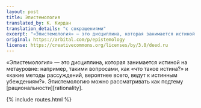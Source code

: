 ```yaml
---
layout: post
title: Эпистемология
translated_by: К. Кирдан
translation_details: "с сокращениями"
excerpt: "«Эпистемология» — это дисциплина, которая занимается истиной на метауровне: например, такими вопросами, как «что такое истина?» и «какие методы рассуждений, вероятнее всего, ведут к истинным убеждениям?». Эпистемологию можно рассматривать как подтему рациональности."
original: https://arbital.com/p/epistemology
license: https://creativecommons.org/licenses/by/3.0/deed.ru
---
```

«Эпистемология» — это дисциплина, которая занимается истиной на метауровне: например, такими вопросами, как «что такое истина?» и «какие методы рассуждений, вероятнее всего, ведут к истинным убеждениям?». Эпистемологию можно рассматривать как подтему [рациональности][rationality].

{% include routes.html %}
